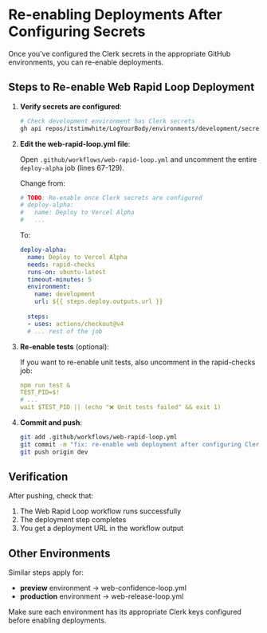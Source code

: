 # Re-enabling Deployments After Configuring Secrets

Once you've configured the Clerk secrets in the appropriate GitHub environments, you can re-enable deployments.

## Steps to Re-enable Web Rapid Loop Deployment

1. **Verify secrets are configured**:
   ```bash
   # Check development environment has Clerk secrets
   gh api repos/itstimwhite/LogYourBody/environments/development/secrets --jq '.secrets[].name' | grep CLERK
   ```

2. **Edit the web-rapid-loop.yml file**:
   
   Open `.github/workflows/web-rapid-loop.yml` and uncomment the entire `deploy-alpha` job (lines 67-129).
   
   Change from:
   ```yaml
   # TODO: Re-enable once Clerk secrets are configured
   # deploy-alpha:
   #   name: Deploy to Vercel Alpha
   #   ...
   ```
   
   To:
   ```yaml
   deploy-alpha:
     name: Deploy to Vercel Alpha
     needs: rapid-checks
     runs-on: ubuntu-latest
     timeout-minutes: 5
     environment:
       name: development
       url: ${{ steps.deploy.outputs.url }}
     
     steps:
     - uses: actions/checkout@v4
     # ... rest of the job
   ```

3. **Re-enable tests** (optional):
   
   If you want to re-enable unit tests, also uncomment in the rapid-checks job:
   ```yaml
   npm run test &
   TEST_PID=$!
   # ...
   wait $TEST_PID || (echo "❌ Unit tests failed" && exit 1)
   ```

4. **Commit and push**:
   ```bash
   git add .github/workflows/web-rapid-loop.yml
   git commit -m "fix: re-enable web deployment after configuring Clerk secrets"
   git push origin dev
   ```

## Verification

After pushing, check that:
1. The Web Rapid Loop workflow runs successfully
2. The deployment step completes
3. You get a deployment URL in the workflow output

## Other Environments

Similar steps apply for:
- **preview** environment → web-confidence-loop.yml
- **production** environment → web-release-loop.yml

Make sure each environment has its appropriate Clerk keys configured before enabling deployments.